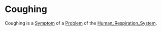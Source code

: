 # Coughing

Coughing is a [Symptom](600048.md) of a [Problem](600029.md) of the [Human_Respiration_System](40080005.md).
